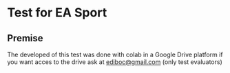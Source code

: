 # Test for EA Sport


## Premise

The developed of this test was done with colab in a Google Drive platform if you want acces to the drive ask at ediboc@gmail.com (only test evaluators)
